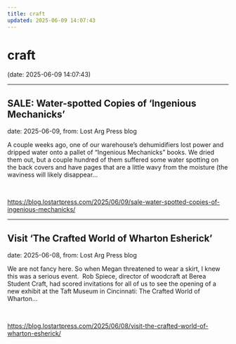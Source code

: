 ```yaml
---
title: craft
updated: 2025-06-09 14:07:43
---
```


# craft

(date: 2025-06-09 14:07:43)

---

## SALE: Water-spotted Copies of ‘Ingenious Mechanicks’

date: 2025-06-09, from: Lost Arg Press blog

A couple weeks ago, one of our warehouse’s dehumidifiers lost power and dripped water onto a pallet of “Ingenious Mechanicks” books. We dried them out, but a couple hundred of them suffered some water spotting on the back covers and have pages that are a little wavy from the moisture (the waviness will likely disappear... 

<br> 

<https://blog.lostartpress.com/2025/06/09/sale-water-spotted-copies-of-ingenious-mechanicks/>

---

## Visit ‘The Crafted World of Wharton Esherick’

date: 2025-06-08, from: Lost Arg Press blog

We are not fancy here. So when Megan threatened to wear a skirt, I knew this was a serious event.&#160; Rob Spiece, director of woodcraft at Berea Student Craft, had scored invitations for all of us to see the opening of a new exhibit at the Taft Museum in Cincinnati: The Crafted World of Wharton... 

<br> 

<https://blog.lostartpress.com/2025/06/08/visit-the-crafted-world-of-wharton-esherick/>

